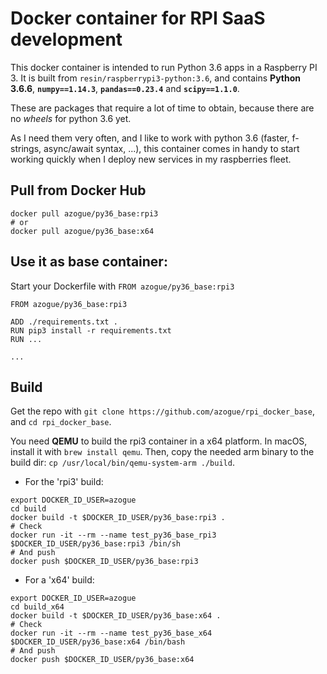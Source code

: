 # Docker container for RPI SaaS development

This docker container is intended to run Python 3.6 apps in a Raspberry PI 3. It is built from `resin/raspberrypi3-python:3.6`, and contains **Python 3.6.6**, **`numpy==1.14.3`**, **`pandas==0.23.4`** and **`scipy==1.1.0`**.

These are packages that require a lot of time to obtain, because there are no _wheels_ for python 3.6 yet.

As I need them very often, and I like to work with python 3.6 (faster, f-strings, async/await syntax, ...), this container comes in handy to start working quickly when I deploy new services in my raspberries fleet.

## Pull from Docker Hub

```
docker pull azogue/py36_base:rpi3
# or
docker pull azogue/py36_base:x64
```

## Use it as base container:

Start your Dockerfile with `FROM azogue/py36_base:rpi3`

```
FROM azogue/py36_base:rpi3

ADD ./requirements.txt .
RUN pip3 install -r requirements.txt
RUN ...

...
```

## Build

Get the repo with `git clone https://github.com/azogue/rpi_docker_base`, and `cd rpi_docker_base`.

You need **QEMU** to build the rpi3 container in a x64 platform. In macOS, install it with `brew install qemu`.
Then, copy the needed arm binary to the build dir: `cp /usr/local/bin/qemu-system-arm ./build`.

* For the 'rpi3' build:

```
export DOCKER_ID_USER=azogue
cd build
docker build -t $DOCKER_ID_USER/py36_base:rpi3 .
# Check
docker run -it --rm --name test_py36_base_rpi3 $DOCKER_ID_USER/py36_base:rpi3 /bin/sh
# And push
docker push $DOCKER_ID_USER/py36_base:rpi3
```

* For a 'x64' build:

```
export DOCKER_ID_USER=azogue
cd build_x64
docker build -t $DOCKER_ID_USER/py36_base:x64 .
# Check
docker run -it --rm --name test_py36_base_x64 $DOCKER_ID_USER/py36_base:x64 /bin/bash
# And push
docker push $DOCKER_ID_USER/py36_base:x64
```
